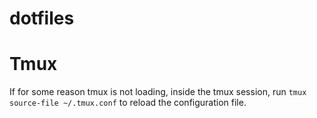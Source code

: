# dotfiles

# Tmux

If for some reason tmux is not loading, inside the tmux session, run `tmux source-file ~/.tmux.conf` to reload the configuration file.


